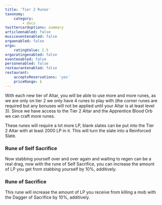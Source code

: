 ```yaml
---
title: 'Tier 2 Runes'
taxonomy:
    category:
        - docs
twittercardoptions: summary
articleenabled: false
musiceventenabled: false
orgaenabled: false
orga:
    ratingValue: 2.5
orgaratingenabled: false
eventenabled: false
personenabled: false
restaurantenabled: false
restaurant:
    acceptsReservations: 'yes'
    priceRange: $
---
```


With each new tier of Altar, you will be able to use more and more runes, as we are only on tier 2 we only have 4 runes to play with (the corner runes are required but any bonuses will not be applied until your Altar is at least level 3). Since we have access to the Tier 2 Altar and the Apprentice Blood Orb we can craft more runes.

These runes will require a lot more LP, blank slates can be put into the Tier 2 Altar with at least 2000 LP in it. This will turn the slate into a Reinforced Slate.

### Rune of Self Sacrifice
Now stabbing yourself over and over again and waiting to regen can be a real drag, now with the rune of Self Sacrifice, you can increase the amount of LP you get from stabbing yourself by 10%, additively.

### Rune of Sacrifice
This rune will increase the amount of LP you receive from killing a mob with the Dagger of Sacrifice by 10%, additively.
